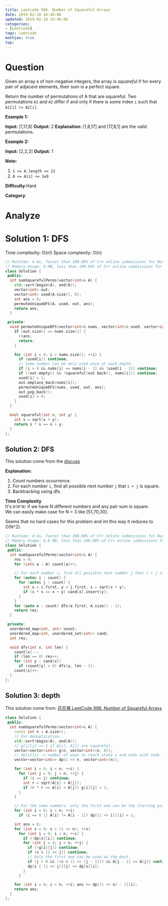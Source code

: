 ```yaml
---
title: Leetcode 996. Number of Squareful Arrays
date: 2019-02-18 16:48:06
updated: 2019-02-18 16:48:06
categories: 
- [Leetcode]
tags: Leetcode
mathjax: true
top:
---
```


# Question

Given an array  `A`  of non-negative integers, the array is  _squareful_  if for every pair of adjacent elements, their sum is a perfect square.

Return the number of permutations of A that are squareful. Two permutations  `A1`  and  `A2`  differ if and only if there is some index  `i`  such that  `A1[i] != A2[i]`.

**Example 1:**

**Input:** [1,17,8]
**Output:** 2
**Explanation:** 
[1,8,17] and [17,8,1] are the valid permutations.

**Example 2:**

**Input:** [2,2,2]
**Output:** 1

**Note:**

1. `1 <= A.length <= 12`
2. `0 <= A[i] <= 1e9`

**Difficulty**:Hard

**Category**:

<!-- more -->

# Analyze

# Solution 1: DFS

Time complexity: O(n!)
Space complexity: O(n)

```cpp
// Runtime: 4 ms, faster than 100.00% of C++ online submissions for Number of Squareful Arrays.
// Memory Usage: 9 MB, less than 100.00% of C++ online submissions for Number of Squareful Arrays.
class Solution {
 public:
  int numSquarefulPerms(vector<int>& A) {
    std::sort(begin(A), end(A));
    vector<int> out;
    vector<int> used(A.size(), 0);
    int ans = 0;
    permuteUniqueDFS(A, used, out, ans);
    return ans;
  }

 private:
  void permuteUniqueDFS(vector<int>& nums, vector<int>& used, vector<int>& out, int& ans) {
    if (out.size() == nums.size()) {
      ++ans;
      return;
    }

    for (int i = 0; i < nums.size(); ++i) {
      if (used[i]) continue;
      // Same number can be only used once at each depth.
      if (i > 0 && nums[i] == nums[i - 1] && !used[i - 1]) continue;
      if (!out.empty() && !squareful(out.back(), nums[i])) continue;
      used[i] = 1;
      out.emplace_back(nums[i]);
      permuteUniqueDFS(nums, used, out, ans);
      out.pop_back();
      used[i] = 0;
    }
  }

  bool squareful(int x, int y) {
    int s = sqrt(x + y);
    return s * s == x + y;
  }
};
```

## Solution 2: DFS

This solution come from the [discuss](https://leetcode.com/problems/number-of-squareful-arrays/discuss/238562/C%2B%2BPython-Backtracking)

**Explanation**:

1. Count numbers ocuurrence.
2. For each number  `i`, find all possible next number  `j`  that  `i + j`  is square.
3. Backtracking using dfs.

**Time Complexity**  
It's  `O(N^N)`  if we have N different numbers and any pair sum is square.  
We can easily make case for N = 3 like [51,70,30].

Seems that no hard cases for this problem and int this way it reduces to O(N^2).

```cpp
// Runtime: 4 ms, faster than 100.00% of C++ online submissions for Number of Squareful Arrays.
// Memory Usage: 8.8 MB, less than 100.00% of C++ online submissions for Number of Squareful 
class Solution {
 public:
  int numSquarefulPerms(vector<int>& A) {
    res = 0;
    for (int& a : A) count[a]++;

    // For each number i, find all possible next number j that i + j is square.
    for (auto& i : count) {
      for (auto& j : count) {
        int x = i.first, y = j.first, s = sqrt(x + y);
        if (s * s == x + y) cand[x].insert(y);
      }
    }
    for (auto e : count) dfs(e.first, A.size() - 1);
    return res;
  }

 private:
  unordered_map<int, int> count;
  unordered_map<int, unordered_set<int>> cand;
  int res;

  void dfs(int x, int len) {
    count[x]--;
    if (len == 0) res++;
    for (int y : cand[x])
      if (count[y] > 0) dfs(y, len - 1);
    count[x]++;
  }
};
```

## Solution 3: depth

This solution come from: [花花酱 LeetCode 996. Number of Squareful Arrays](https://zxi.mytechroad.com/blog/searching/leetcode-996-number-of-squareful-arrays/)

<!-- TODO: Understand this solution -->

```cpp
class Solution {
 public:
  int numSquarefulPerms(vector<int>& A) {
    const int n = A.size();
    // For deduplication.
    std::sort(begin(A), end(A));
    // g[i][j] == 1 if A[i], A[j] are squareful.
    vector<vector<int>> g(n, vector<int>(n, 0));
    // dp[s][i] := number of ways to reach state s and ends with node i.
    vector<vector<int>> dp(1 << n, vector<int>(n));

    for (int i = 0; i < n; ++i) {
      for (int j = 0; j < n; ++j) {
        if (i == j) continue;
        int r = sqrt(A[i] + A[j]);
        if (r * r == A[i] + A[j]) g[i][j] = 1;
      }
    }

    // For the same numbers, only the first one can be the starting point.
    for (int i = 0; i < n; ++i)
      if (i == 0 || A[i] != A[i - 1]) dp[(1 << i)][i] = 1;

    int ans = 0;
    for (int s = 0; s < (1 << n); ++s)
      for (int i = 0; i < n; ++i) {
        if (!dp[s][i]) continue;
        for (int j = 0; j < n; ++j) {
          if (!g[i][j]) continue;
          if (s & (1 << j)) continue;
          // Only the first one can be used as the dest.
          if (j > 0 && !(s & (1 << (j - 1))) && A[j - 1] == A[j]) continue;
          dp[s | (1 << j)][j] += dp[s][i];
        }
      }

    for (int i = 0; i < n; ++i) ans += dp[(1 << n) - 1][i];
    return ans;
  }
};
```